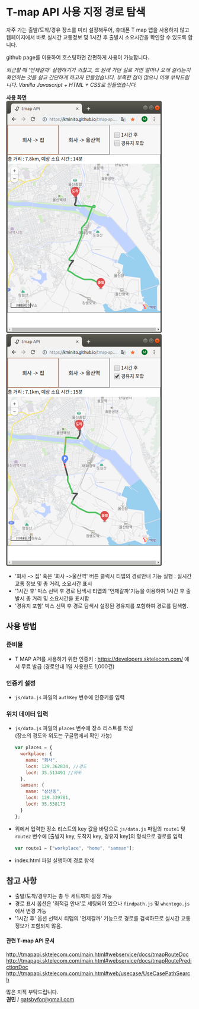 # T-map API 사용 지정 경로 탐색

자주 가는 출발/도착/경유 장소를 미리 설정해두어, 휴대폰 T map 앱을 사용하지 않고 웹페이지에서 바로 실시간 교통정보 및 1시간 후 출발시 소요시간을 확인할 수 있도록 합니다.

github page를 이용하여 호스팅하면 간편하게 사용이 가능합니다.  

 

_퇴근할 때 '언제갈까' 실행하기가 귀찮고, 또 원래 가던 길로 가면 얼마나 오래 걸리는지 확인하는 것을 쉽고 간단하게 하고자 만들었습니다. 부족한 점이 많으니 이해 부탁드립니다. Vanilla Javascript + HTML + CSS로 만들었습니다._

**사용 화면**  
![example](tmap_1.png) ![example](tmap_2.png)

- '회사 -> 집' 혹은 '회사 ->울산역' 버튼 클릭시 티맵의 경로안내 기능 실행 : 실시간 교통 정보 및 총 거리, 소요시간 표시
- '1시간 후' 박스 선택 후 경로 탐색시 티맵의 '언제갈까'기능을 이용하여 1시간 후 출발시 총 거리 및 소요시간을 표시함
- '경유지 포함' 박스 선택 후 경로 탐색시 설정된 경유지를 포함하여 경로를 탐색함.

## 사용 방법

### 준비물

- T MAP API를 사용하기 위한 인증키
  : https://developers.sktelecom.com/ 에서 무료 발급 (경로안내 1일 사용한도 1,000건)

### 인증키 설정

- `js/data.js` 파일의 `authKey` 변수에 인증키를 입력

### 위치 데이터 입력

- `js/data.js` 파일의 `places` 변수에 장소 리스트를 작성  
   (장소의 경도와 위도는 구글맵에서 확인 가능)

  ```js
  var places = {
    workplace: {
      name: "회사",
      locX: 129.362834, //경도
      locY: 35.513491 //위도
    },
    samsan: {
      name: "삼산동",
      locX: 129.339781,
      locY: 35.538173
    }
  };
  ```

- 위에서 입력한 장소 리스트의 key 값을 바탕으로 `js/data.js` 파일의 `route1` 및 `route2` 변수에 [출발지 key, 도착지 key, 경유지 key]의 형식으로 경로를 입력

  ```js
  var route1 = ["workplace", "home", "samsan"];
  ```

- index.html 파일 실행하여 경로 탐색

## 참고 사항

- 출발/도착/경유지는 총 두 세트까지 설정 가능
- 경로 표시 옵션은 '최적길 안내'로 세팅되어 있으나 `findpath.js` 및 `whentogo.js`에서 변경 가능
- '1시간 후' 옵션 선택시 티맵의 '언제갈까' 기능으로 경로를 검색하므로 실시간 교통정보가 포함되지 않음.

  
#### 관련 T-map API 문서  
    
http://tmapapi.sktelecom.com/main.html#webservice/docs/tmapRouteDoc  
http://tmapapi.sktelecom.com/main.html#webservice/docs/tmapRoutePredictionDoc  
http://tmapapi.sktelecom.com/main.html#web/usecase/UseCasePathSearch  


많은 지적 부탁드립니다.  
**권민** / gatsbyfor@gmail.com

